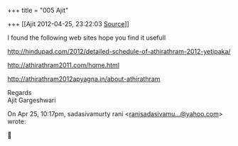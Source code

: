 +++
title = "005 Ajit"

+++
[[Ajit	2012-04-25, 23:22:03 [Source](https://groups.google.com/g/bvparishat/c/tUbro-CgG00)]]



I found the following web sites hope you find it usefull  
  
<http://hindupad.com/2012/detailed-schedule-of-athirathram-2012-yetipaka/>  
  
<http://athirathram2011.com/home.html>  
  
<http://athirathram2012apyagna.in/about-athirathram>  
  
Regards  
Ajit Gargeshwari  
  
On Apr 25, 10:17pm, sadasivamurty rani \<[ranisadasivamu...@yahoo.com]()\>  
wrote:  



